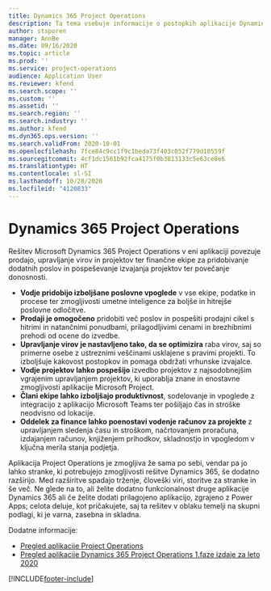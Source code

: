 ```yaml
---
title: Dynamics 365 Project Operations
description: Ta tema vsebuje informacije o postopkih aplikacije Dynamics 365 Project.
author: stsporen
manager: AnnBe
ms.date: 09/16/2020
ms.topic: article
ms.prod: ''
ms.service: project-operations
audience: Application User
ms.reviewer: kfend
ms.search.scope: ''
ms.custom: ''
ms.assetid: ''
ms.search.region: ''
ms.search.industry: ''
ms.author: kfend
ms.dyn365.ops.version: ''
ms.search.validFrom: 2020-10-01
ms.openlocfilehash: 7fce84c9cc1f9c1beda73f403c052f779d10559f
ms.sourcegitcommit: 4cf1dc1561b92fca4175f0b3813133c5e63ce8e6
ms.translationtype: HT
ms.contentlocale: sl-SI
ms.lasthandoff: 10/28/2020
ms.locfileid: "4120833"
---
```

# <a name="dynamics-365-project-operations"></a>Dynamics 365 Project Operations

Rešitev Microsoft Dynamics 365 Project Operations v eni aplikaciji povezuje prodajo, upravljanje virov in projektov ter finančne ekipe za pridobivanje dodatnih poslov in pospeševanje izvajanja projektov ter povečanje donosnosti.

-   **Vodje pridobijo izboljšane poslovne vpoglede** v vse ekipe, podatke in procese ter zmogljivosti umetne inteligence za boljše in hitrejše poslovne odločitve.
-   **Prodaji je omogočeno** pridobiti več poslov in pospešiti prodajni cikel s hitrimi in natančnimi ponudbami, prilagodljivimi cenami in brezhibnimi prehodi od ocene do izvedbe.
-   **Upravljanje virov je nastavljeno tako, da se optimizira** raba virov, saj so primerne osebe z ustreznimi veščinami usklajene s pravimi projekti. To izboljšuje kakovost postopkov in pomaga obdržati vrhunske izvajalce.
-   **Vodje projektov lahko pospešijo** izvedbo projektov z najsodobnejšim vgrajenim upravljanjem projektov, ki uporablja znane in enostavne zmogljivosti aplikacije Microsoft Project.
-   **Člani ekipe lahko izboljšajo produktivnost**, sodelovanje in vpoglede z integracijo z aplikacijo Microsoft Teams ter pošiljajo čas in stroške neodvisno od lokacije.
-   **Oddelek za finance lahko poenostavi vodenje računov za projekte** z upravljanjem sledenja času in stroškom, načrtovanjem proračuna, izdajanjem računov, knjiženjem prihodkov, skladnostjo in vpogledom v ključna merila stanja podjetja.

Aplikacija Project Operations je zmogljiva že sama po sebi, vendar pa jo lahko stranke, ki potrebujejo zmogljivosti rešitve Dynamics 365, še dodatno razširijo. Med razširitve spadajo trženje, človeški viri, storitve za stranke in še več. Ne glede na to, ali želite dodatno funkcionalnost druge aplikacije Dynamics 365 ali če želite dodati prilagojeno aplikacijo, zgrajeno z Power Apps; celota deluje, kot pričakujete, saj ta rešitev v oblaku temelji na skupni podlagi, ki je varna, zasebna in skladna.

Dodatne informacije:

- [Pregled aplikacije Project Operations](https://dynamics.microsoft.com/en-us/project-operations/overview/)
- [Pregled aplikacije Dynamics 365 Project Operations 1.faze izdaje za leto 2020](https://docs.microsoft.com/dynamics365-release-plan/2020wave1/dynamics365-project-operations/)



[!INCLUDE[footer-include](includes/footer-banner.md)]